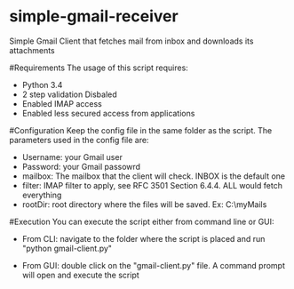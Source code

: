 # simple-gmail-receiver
Simple Gmail Client that fetches mail from inbox and downloads its attachments

#Requirements
The usage of this script requires:
  - Python 3.4
  - 2 step validation Disbaled
  - Enabled IMAP access
  - Enabled less secured access from applications

#Configuration
Keep the config file in the same folder as the script. The parameters used in the config file are:
  - Username: your Gmail user
  - Password: your Gmail passowrd
  - mailbox: The mailbox that the client will check. INBOX is the default one
  - filter: IMAP filter to apply, see RFC 3501 Section 6.4.4. ALL would fetch everything
  - rootDir: root directory where the files will be saved. Ex: C:\myMails

#Execution
You can execute the script either from command line or GUI:
  - From CLI: navigate to the folder where the script is placed and run "python gmail-client.py"
  
  - From GUI: double click on the "gmail-client.py" file. A command prompt will open and execute the script
  
